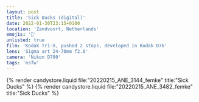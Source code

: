 ```yaml
---
layout: post
title: 'Sick Ducks (digital)'
date: 2022-01-30T23:15+0100
location: 'Zandvoort, Netherlands'
emojis: '🔞'
unlisted: true
film: 'Kodak Tri-X, pushed 2 stops, developed in Kodak D76'
lens: 'Sigma art 24-70mm f2.8'
camera: 'Nikon D780'
tags: 'nsfw'
---
```


{% render candystore.liquid file:"20220215_ANE_3144_femke" title:"Sick Ducks" %}
{% render candystore.liquid file:"20220215_ANE_3482_femke" title:"Sick Ducks" %}
